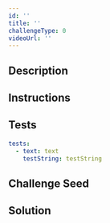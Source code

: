 ```yaml
---
id: ''
title: ''
challengeType: 0
videoUrl: ''
---
```


## Description
<section id='description'>
</section>

## Instructions
<section id='instructions'>
</section>

## Tests
<section id='tests'>

```yml
tests:
  - text: text
    testString: testString

```

</section>

## Challenge Seed
<section id='challengeSeed'>

<div id='html-seed'>
</div>



</section>

## Solution
<section id='solution'>
</section>

